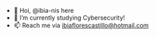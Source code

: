 - 👋 Hoi, @ibia-nis here
- 🌱 I’m currently studying Cybersecurity!
- 📫 Reach me via ibiaflorescastillo@hotmail.com

<!---
ibia-nis/ibia-nis is a ✨ special ✨ repository because its `README.md` (this file) appears on your GitHub profile.
You can click the Preview link to take a look at your changes.
--->
